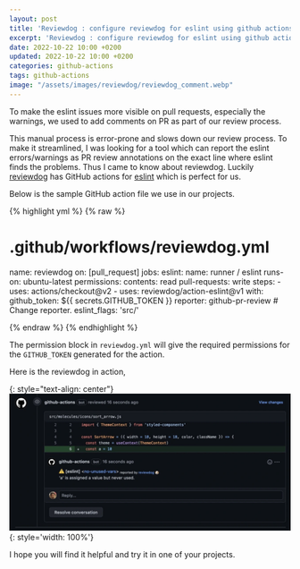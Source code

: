 ```yaml
---
layout: post
title: 'Reviewdog : configure reviewdog for eslint using github actions'
excerpt: 'Reviewdog : configure reviewdog for eslint using github actions'
date: 2022-10-22 10:00 +0200
updated: 2022-10-22 10:00 +0200
categories: github-actions
tags: github-actions
image: "/assets/images/reviewdog/reviewdog_comment.webp"
---
```

To make the eslint issues more visible on pull requests, especially the warnings, we used to add comments on PR as part of our review process. 

This manual process is error-prone and slows down our review process. To make it streamlined, I was looking for a tool which can report the eslint errors/warnings as PR review annotations on the exact line where eslint finds the problems. 
Thus I came to know about reviewdog. Luckily [reviewdog][reviewdog] has GitHub actions for [eslint][reviewdog_eslint] which is perfect for us. 

Below is the sample GitHub action file we use in our projects. 


{% highlight yml %}
{% raw %}

# .github/workflows/reviewdog.yml

name: reviewdog
on: [pull_request]
jobs:
  eslint:
    name: runner / eslint
    runs-on: ubuntu-latest
    permissions:
      contents: read
      pull-requests: write
    steps:
      - uses: actions/checkout@v2
      - uses: reviewdog/action-eslint@v1
        with:
          github_token: ${{ secrets.GITHUB_TOKEN }}
          reporter: github-pr-review # Change reporter.
          eslint_flags: 'src/'

{% endraw %}
{% endhighlight %}


The permission block in `reviewdog.yml` will give the required permissions for the `GITHUB_TOKEN` generated for the action. 

Here is the reviewdog in action,

{: style="text-align: center"}
![reviewdog comment in action](/assets/images/reviewdog/reviewdog_comment.webp){: style='width: 100%'}

I hope you will find it helpful and try it in one of your projects.


[reviewdog]: https://github.com/reviewdog/reviewdog
[reviewdog_eslint]: https://github.com/reviewdog/action-eslint